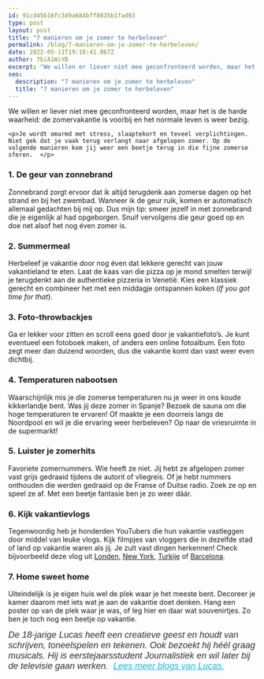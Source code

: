 ```yaml
---
id: 91cd45b16fc349a684bff8035b1fad03
type: post
layout: post
title: "7 manieren om je zomer te herbeleven"
permalink: /blog/7-manieren-om-je-zomer-te-herbeleven/
date: 2022-05-11T19:16:41.067Z
author: 7biA1WiYB
excerpt: "We willen er liever niet mee geconfronteerd worden, maar het is de harde waarheid: de zomervakantie is voorbij en het normale leven is weer bezig.  "
seo:
  description: "7 manieren om je zomer te herbeleven"
  title: "7 manieren om je zomer te herbeleven"
---
```

We willen er liever niet mee geconfronteerd worden, maar het is de harde waarheid: de zomervakantie is voorbij en het normale leven is weer bezig.  

    <p>Je wordt omarmd met stress, slaaptekort en teveel verplichtingen. Niet gek dat je vaak terug verlangt naar afgelopen zomer. Op de volgende manieren kom jij weer een beetje terug in die fijne zomerse sferen.  </p>
<h3>1. De geur van zonnebrand</h3>
<p>Zonnebrand zorgt ervoor dat ik altijd terugdenk aan zomerse dagen op het strand en bij het zwembad. Wanneer ik de geur ruik, komen er automatisch allemaal gedachten bij mij op. Dus mijn tip: smeer jezelf in met zonnebrand die je eigenlijk al had opgeborgen. Snuif vervolgens die geur goed op en doe net alsof het nog éven zomer is. </p>
<h3><strong>2. Summermeal</strong></h3>
<p>Herbeleef je vakantie door nog éven dat lekkere gerecht van jouw vakantieland te eten. Laat de kaas van die pizza op je mond smelten terwijl je terugdenkt aan de authentieke pizzeria in Venetië. Kies een klassiek gerecht en combineer het met een middagje ontspannen koken (<em>If you got time for that</em>).</p>
<h3><strong>3. Foto-throwbackjes</strong></h3>
<p>Ga er lekker voor zitten en scroll eens goed door je vakantiefoto’s. Je kunt eventueel een fotoboek maken, of anders een online fotoalbum. Een foto zegt meer dan duizend woorden, dus die vakantie komt dan vast weer even dichtbij. </p>
<h3><strong>4. Temperaturen nabootsen</strong></h3>
<p>Waarschijnlijk mis je die zomerse temperaturen nu je weer in ons koude kikkerlandje bent. Was jij deze zomer in Spanje? Bezoek de sauna om die hoge temperaturen te ervaren! Of maakte je een doorreis langs de Noordpool en wil je die ervaring weer herbeleven? Op naar de vriesruimte in de supermarkt!</p>
<h3><strong>5. Luister je zomerhits</strong></h3>
<p>Favoriete zomernummers. Wie heeft ze niet. Jij hebt ze afgelopen zomer vast grijs gedraaid tijdens de autorit of vliegreis. Of je hebt nummers onthouden die werden gedraaid op de Franse of Duitse radio. Zoek ze op en speel ze af. Met een beetje fantasie ben je zo weer dáár. </p>
<h3><strong>6. Kijk vakantievlogs</strong></h3>
<p>Tegenwoordig heb je honderden YouTubers die hun vakantie vastleggen door middel van leuke vlogs. Kijk filmpjes van vloggers die in dezelfde stad of land op vakantie waren als jij. Je zult vast dingen herkennen! Check bijvoorbeeld deze vlog uit <a href="https://www.youtube.com/watch?v=auMTQ_zKZP4" target="_blank">Londen,</a> <a href="https://www.youtube.com/watch?v=oqd4d9VyPYs" target="_blank">New York</a>, <a href="https://www.youtube.com/watch?v=MDFk-9QZG64" target="_blank">Turkije</a> of <a href="https://www.youtube.com/watch?v=Fgn5oH-9fwE" target="_blank">Barcelona</a>. </p>
<h3>7. Home sweet home</h3>
<p>Uiteindelijk is je eigen huis wel de plek waar je het meeste bent. Decoreer je kamer daarom met iets wat je aan de vakantie doet denken. Hang een poster op van de plek waar je was, of leg hier en daar wat souvenirtjes. Zo ben je toch nog een beetje op vakantie. </p>
<p><em style="box-sizing: inherit; color: rgb(51, 51, 51); font-family: &quot;PT Sans&quot;, sans-serif; font-size: 18px;">De 18-jarige Lucas heeft een creatieve geest en houdt van schrijven, toneelspelen en tekenen. Ook bezoekt hij héél graag musicals. Hij is eerstejaarsstudent Journalistiek en wil later bij de televisie gaan werken.  </em><em style="box-sizing: inherit; color: rgb(51, 51, 51); font-family: &quot;PT Sans&quot;, sans-serif; font-size: 18px;"><a href="https://original.sevendays.nl/users/lucas-versteeg" style="box-sizing: inherit; color: rgb(34, 179, 224); transition: color 0.3s ease;">Lees meer blogs van Lucas.</a></em></p>
  
